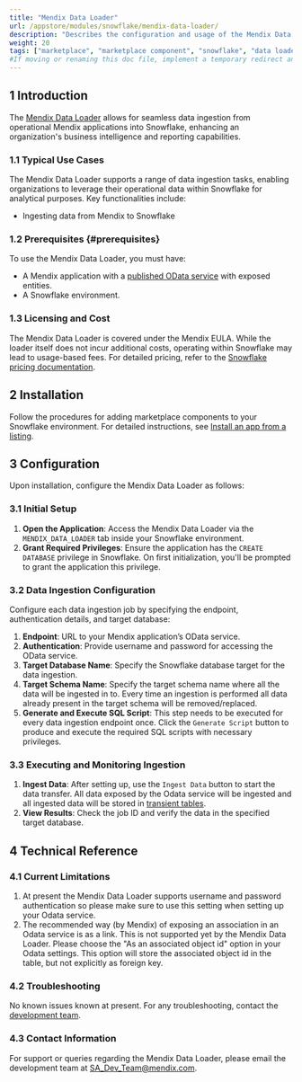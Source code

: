 ```yaml
---
title: "Mendix Data Loader"
url: /appstore/modules/snowflake/mendix-data-loader/
description: "Describes the configuration and usage of the Mendix Data Loader application from the Snowflake Marketplace."
weight: 20
tags: ["marketplace", "marketplace component", "snowflake", "data loader"]
#If moving or renaming this doc file, implement a temporary redirect and let the respective team know they should update the URL in the product. See Mapping to Products for more details. 
---
```


## 1 Introduction

The [Mendix Data Loader](https://app.snowflake.com/marketplace/listing/GZTDZHHIDJ/mendix-data-loader) allows for seamless data ingestion from operational Mendix applications into Snowflake, enhancing an organization's business intelligence and reporting capabilities.

### 1.1 Typical Use Cases

The Mendix Data Loader supports a range of data ingestion tasks, enabling organizations to leverage their operational data within Snowflake for analytical purposes. Key functionalities include:

* Ingesting data from Mendix to Snowflake

### 1.2 Prerequisites {#prerequisites}

To use the Mendix Data Loader, you must have:

* A Mendix application with a [published OData service](https://docs.mendix.com/refguide/published-odata-services/) with exposed entities.
* A Snowflake environment.

### 1.3 Licensing and Cost

The Mendix Data Loader is covered under the Mendix EULA. While the loader itself does not incur additional costs, operating within Snowflake may lead to usage-based fees. For detailed pricing, refer to the [Snowflake pricing documentation](https://www.snowflake.com/en/data-cloud/pricing-options/).

## 2 Installation

Follow the procedures for adding marketplace components to your Snowflake environment. For detailed instructions, see [Install an app from a listing](https://other-docs.snowflake.com/en/native-apps/consumer-installing).

## 3 Configuration

Upon installation, configure the Mendix Data Loader as follows:

### 3.1 Initial Setup

1. **Open the Application**: Access the Mendix Data Loader via the `MENDIX_DATA_LOADER` tab inside your Snowflake environment.
2. **Grant Required Privileges**: Ensure the application has the `CREATE DATABASE` privilege in Snowflake. On first initialization, you'll be prompted to grant the application this privilege.

### 3.2 Data Ingestion Configuration

Configure each data ingestion job by specifying the endpoint, authentication details, and target database:

1. **Endpoint**: URL to your Mendix application’s OData service.
2. **Authentication**: Provide username and password for accessing the OData service.
3. **Target Database Name**: Specify the Snowflake database target for the data ingestion.
4. **Target Schema Name**: Specify the target schema name where all the data will be ingested in to. Every time an ingestion is performed all data already present in the target schema will be removed/replaced.
5. **Generate and Execute SQL Script**: This step needs to be executed for every data ingestion endpoint once. Click the `Generate Script` button to produce and execute the required SQL scripts with necessary privileges.

### 3.3 Executing and Monitoring Ingestion

1. **Ingest Data**: After setting up, use the `Ingest Data` button to start the data transfer. All data exposed by the Odata service will be ingested and all ingested data will be stored in [transient tables](https://docs.snowflake.com/en/user-guide/tables-temp-transient#transient-tables).
2. **View Results**: Check the job ID and verify the data in the specified target database.

## 4 Technical Reference

### 4.1 Current Limitations

1. At present the Mendix Data Loader supports username and password authentication so please make sure to use this setting when setting up your Odata service.
2. The recommended way (by Mendix) of exposing an association in an Odata service is as a link. This is not supported yet by the Mendix Data Loader. Please choose the "As an associated object id" option in your Odata settings. This option will store the associated object id in the table, but not explicitly as foreign key.

### 4.2 Troubleshooting

No known issues known at present. For any troubleshooting, contact the [development team](mailto:sa_dev_team@mendix.com).

### 4.3 Contact Information

For support or queries regarding the Mendix Data Loader, please email the development team at [SA_Dev_Team@mendix.com](mailto:sa_dev_team@mendix.com).
